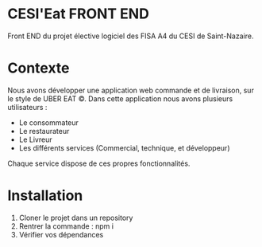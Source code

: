 # CESI'Eat FRONT END
Front END du projet élective logiciel des FISA A4 du CESI de Saint-Nazaire.

# Contexte 

Nous avons développer une application web commande et de livraison, sur le style de UBER EAT ©. 
Dans cette application nous avons plusieurs utilisateurs : 
- Le consommateur
- Le restaurateur
- Le Livreur
- Les différents services (Commercial, technique, et développeur)

Chaque service dispose de ces propres fonctionnalités.

# Installation 

1) Cloner le projet dans un repository 
2) Rentrer la commande : npm i 
3) Vérifier vos dépendances 


